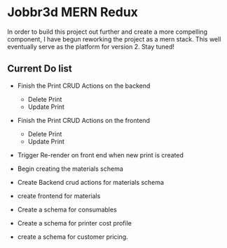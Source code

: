 # Jobbr3d MERN Redux

In order to build this project out further and create a more compelling component, I have begun reworking the project as a mern stack. This well eventually serve as the platform for version 2.
Stay tuned!


 ## Current Do list 
- Finish the Print CRUD Actions on the backend
    - Delete Print
    - Update Print 
- Finish the Print CRUD Actions on the frontend 
    - Delete Print
    - Update Print 

- Trigger Re-render on front end when new print is created 

- Begin creating the materials schema 
- Create Backend crud actions for materials schema 
- create frontend for materials 
- Create a schema for consumables
- Create a schema for printer cost profile 
- create a schema for customer pricing.


